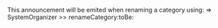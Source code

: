 This announcement will be emited when renaming a category using:
=> SystemOrganizer >> renameCategory:toBe: